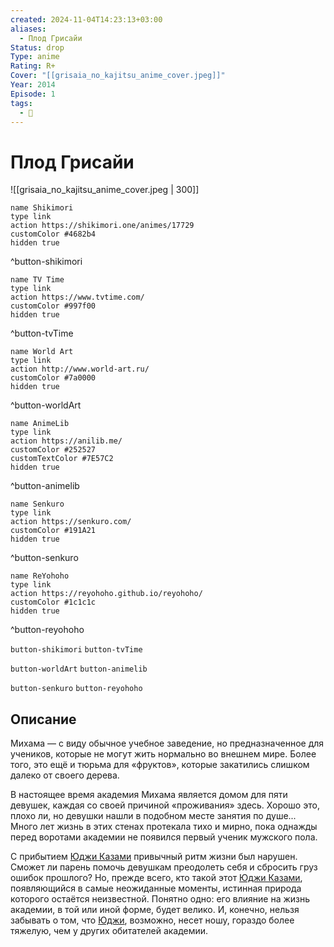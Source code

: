 ```yaml
---
created: 2024-11-04T14:23:13+03:00
aliases:
  - Плод Грисайи
Status: drop
Type: anime
Rating: R+
Cover: "[[grisaia_no_kajitsu_anime_cover.jpeg]]"
Year: 2014
Episode: 1
tags:
  - 🔞
---
```


# Плод Грисайи

![[grisaia_no_kajitsu_anime_cover.jpeg | 300]]

```button
name Shikimori
type link
action https://shikimori.one/animes/17729
customColor #4682b4
hidden true
```
^button-shikimori

```button
name TV Time
type link
action https://www.tvtime.com/
customColor #997f00
hidden true
```
^button-tvTime

```button
name World Art
type link
action http://www.world-art.ru/
customColor #7a0000
hidden true
```
^button-worldArt

```button
name AnimeLib
type link
action https://anilib.me/
customColor #252527
customTextColor #7E57C2
hidden true
```
^button-animelib

```button
name Senkuro
type link
action https://senkuro.com/
customColor #191A21
hidden true
```
^button-senkuro

```button
name ReYohoho
type link
action https://reyohoho.github.io/reyohoho/
customColor #1c1c1c
hidden true
```
^button-reyohoho

`button-shikimori` `button-tvTime`

`button-worldArt` `button-animelib`

`button-senkuro` `button-reyohoho`

## Описание

Михама — с виду обычное учебное заведение, но предназначенное для учеников, которые не могут жить нормально во внешнем мире. Более того, это ещё и тюрьма для «фруктов», которые закатились слишком далеко от своего дерева.

В настоящее время академия Михама является домом для пяти девушек, каждая со своей причиной «проживания» здесь. Хорошо это, плохо ли, но девушки нашли в подобном месте занятия по душе... Много лет жизнь в этих стенах протекала тихо и мирно, пока однажды перед воротами академии не появился первый ученик мужского пола.

С прибытием [Юджи Казами](https://shikimori.one/characters/80891-yuuji-kazami) привычный ритм жизни был нарушен. Сможет ли парень помочь девушкам преодолеть себя и сбросить груз ошибок прошлого? Но, прежде всего, кто такой этот [Юджи Казами](https://shikimori.one/characters/80891-yuuji-kazami), появляющийся в самые неожиданные моменты, истинная природа которого остаётся неизвестной. Понятно одно: его влияние на жизнь академии, в той или иной форме, будет велико. И, конечно, нельзя забывать о том, что [Юджи](https://shikimori.one/characters/80891-yuuji-kazami), возможно, несет ношу, гораздо более тяжелую, чем у других обитателей академии.
